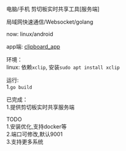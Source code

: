 电脑/手机 剪切板实时共享工具[服务端]

局域网快速通信/Websocket/golang  

now: linux/android

app端: [clipboard_app](https://github.com/dreamlu/clipboard_app)  

环境：  
linux: 依赖`xclip`, 安装`sudo apt install xclip`  

运行:  
1.`go build`  

已完成：  
1.提供剪切板实时共享服务端  

TODO  
1.安装优化,支持docker等  
2.端口可修改,默认9001  
3.支持更多系统  